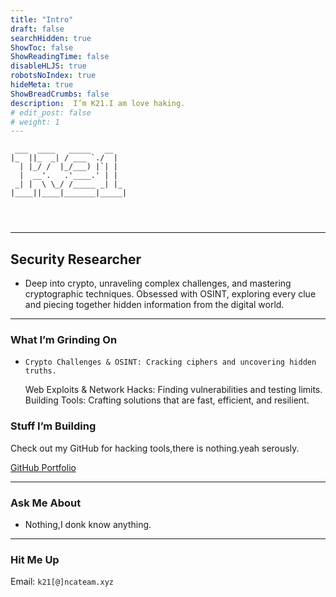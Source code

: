 ```yaml
---
title: "Intro"
draft: false
searchHidden: true
ShowToc: false
ShowReadingTime: false
disableHLJS: true
robotsNoIndex: true
hideMeta: true
ShowBreadCrumbs: false
description:  I’m K21.I am love haking.
# edit_post: false
# weight: 1
---
```


~~~
 ___  ____   _____   __    
|_  ||_  _| / ___ `./  |   
  | |_/ /  |_/___) |`| |   
  |  __'.   .'____.' | |   
 _| |  \ \_/ /_____ _| |_  
|____||____|_______|_____| 
                           



~~~

---

## **Security Researcher**

- Deep into crypto, unraveling complex challenges, and mastering cryptographic techniques.
Obsessed with OSINT, exploring every clue and piecing together hidden information from the digital world.

---

### **What I’m Grinding On**
-     Crypto Challenges & OSINT: Cracking ciphers and uncovering hidden truths.
    Web Exploits & Network Hacks: Finding vulnerabilities and testing limits.
    Building Tools: Crafting solutions that are fast, efficient, and resilient.


### **Stuff I’m Building**
Check out my GitHub for hacking tools,there is nothing.yeah serously.

[GitHub Portfolio](https://github.com/K21-crypt)

---

### **Ask Me About**
- Nothing,I donk know anything.
---

### **Hit Me Up**
Email: `k21[@]ncateam.xyz`
                                         
